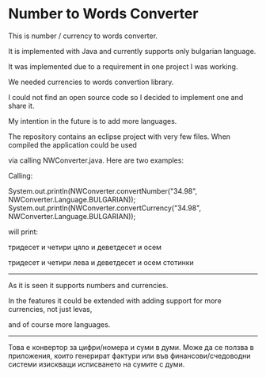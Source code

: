 # Number to Words Converter

This is number / currency to words converter. 

It is implemented with Java and currently supports only bulgarian language.

It was implemented due to a requirement in one project I was working.

We needed currencies to words convertion library.

I could not find an open source code so I decided to implement one and share it.

My intention in the future is to add more languages.

The repository contains an eclipse project with very few files. When compiled the application could be used

via calling NWConverter.java. Here are two examples:

Calling:

System.out.println(NWConverter.convertNumber("34.98", NWConverter.Language.BULGARIAN));
System.out.println(NWConverter.convertCurrency("34.98", NWConverter.Language.BULGARIAN));

will print:

тридесет и четири цяло и деветдесет и осем

тридесет и четири лева и деветдесет и осем стотинки

---------

As it is seen it supports numbers and currencies. 

In the features it could be extended with adding support for more currencies, not just levas,

and of course more languages.


-----------------------------------------------------------------------------------------------------------------

Това е конвертор за цифри/номера и суми в думи.
Може да се ползва в приложения, които генерират фактури
или във финансови/счедоводни системи изискващи исписването на сумите с думи.
